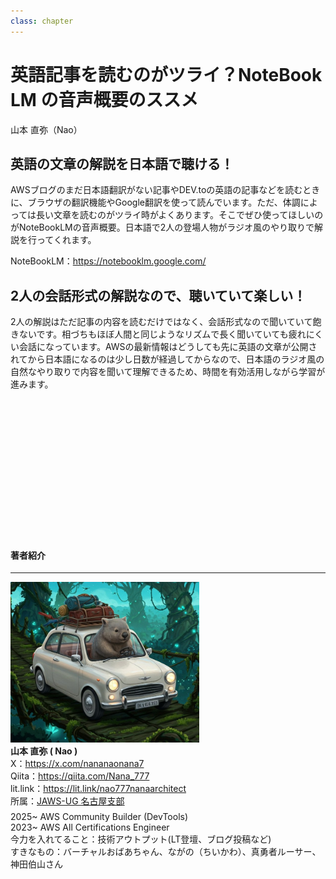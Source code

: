 ```yaml
---
class: chapter
---
```


# 英語記事を読むのがツライ？NoteBook LM の音声概要のススメ


<div class="flush-right">
山本 直弥（Nao）
</div>


## 英語の文章の解説を日本語で聴ける！
AWSブログのまだ日本語翻訳がない記事やDEV.toの英語の記事などを読むときに、ブラウザの翻訳機能やGoogle翻訳を使って読んでいます。ただ、体調によっては長い文章を読むのがツライ時がよくあります。そこでぜひ使ってほしいのがNoteBookLMの音声概要。日本語で2人の登場人物がラジオ風のやり取りで解説を行ってくれます。  

NoteBookLM：https://notebooklm.google.com/

## 2人の会話形式の解説なので、聴いていて楽しい！
2人の解説はただ記事の内容を読むだけではなく、会話形式なので聞いていて飽きないです。相づちもほぼ人間と同じようなリズムで長く聞いていても疲れにくい会話になっています。AWSの最新情報はどうしても先に英語の文章が公開されてから日本語になるのは少し日数が経過してからなので、日本語のラジオ風の自然なやり取りで内容を聞いて理解できるため、時間を有効活用しながら学習が進みます。  

　  
　  
　  
　  
　  
　  
　  
　  
　  
　  
　  


#### 著者紹介

---

<div class="author-profile">
    <img src="images/naosan.jpg" width="60%">
    <div>
        <div>
            <b>山本 直弥 ( Nao )</b></br> 
            X：<a href="https://x.com/nananaonana7">https://x.com/nananaonana7</a></br> 
            Qiita：<a href="https://qiita.com/Nana_777">https://qiita.com/Nana_777</a></br> 
            lit.link：<a href="https://qiita.com/Nana_777">https://lit.link/nao777nanaarchitect</a></br> 
            所属：<a href="https://jawsug-nagoya.connpass.com/">JAWS-UG 名古屋支部</a>
        </div>
    </div>
</div>
<p style="margin-top: 0.5em; margin-bottom: 2em;">
2025~ AWS Community Builder (DevTools) </br> 
2023~ AWS All Certifications Engineer </br> 
今力を入れてること：技術アウトプット(LT登壇、ブログ投稿など) </br> 
すきなもの：バーチャルおばあちゃん、ながの（ちいかわ）、真勇者ルーサー、神田伯山さん </br> 
</p>